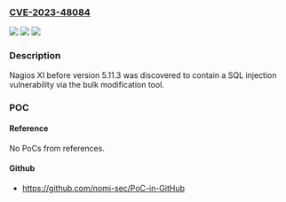 ### [CVE-2023-48084](https://cve.mitre.org/cgi-bin/cvename.cgi?name=CVE-2023-48084)
![](https://img.shields.io/static/v1?label=Product&message=n%2Fa&color=blue)
![](https://img.shields.io/static/v1?label=Version&message=n%2Fa&color=blue)
![](https://img.shields.io/static/v1?label=Vulnerability&message=n%2Fa&color=brighgreen)

### Description

Nagios XI before version 5.11.3 was discovered to contain a SQL injection vulnerability via the bulk modification tool.

### POC

#### Reference
No PoCs from references.

#### Github
- https://github.com/nomi-sec/PoC-in-GitHub

